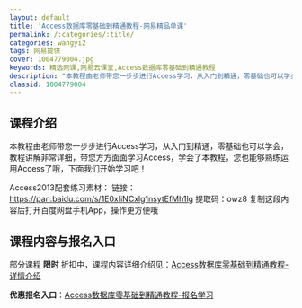 ```yaml
---
layout: default
title: 'Access数据库零基础到精通教程-网易精品单课'
permalink: /:categories/:title/
categories: wangyi2
tags: 网易提供
cover: 1004779004.jpg
keywords: 精选网课,网易云课堂,Access数据库零基础到精通教程
description: "本教程由老师带您一步步进行Access学习，从入门到精通，零基础也可以学会，教程讲解非常详细，带您方方面面学习Access，学会了本教程，您也能够熟练运用Access了哦，下面我们开始学习吧"
classid: 1004779004
---
```


## 课程介绍

本教程由老师带您一步步进行Access学习，从入门到精通，零基础也可以学会，教程讲解非常详细，带您方方面面学习Access，学会了本教程，您也能够熟练运用Access了哦，下面我们开始学习吧！


Access2013配套练习素材：
链接：https://pan.baidu.com/s/1E0xIiNCxlg1nsytEfMh1lg 
提取码：owz8 
复制这段内容后打开百度网盘手机App，操作更方便哦

## 课程内容与报名入口

部分课程 **限时** 折扣中，课程内容详细介绍见：[Access数据库零基础到精通教程-详情介绍](https://study.163.com/course/introduction/1004779004.htm?share=1&shareId=1025206652&utm_campaign=share&utm_medium=iphoneShare&utm_source=&utm_u=1025206652)

**优惠报名入口**：[Access数据库零基础到精通教程-报名学习](https://study.163.com/course/introduction/1004779004.htm?share=1&shareId=1025206652&utm_campaign=share&utm_medium=iphoneShare&utm_source=&utm_u=1025206652)

